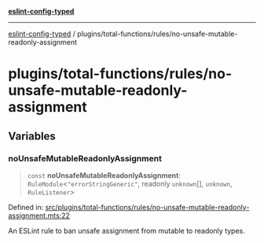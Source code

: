 [**eslint-config-typed**](../../../README.md)

***

[eslint-config-typed](../../../README.md) / plugins/total-functions/rules/no-unsafe-mutable-readonly-assignment

# plugins/total-functions/rules/no-unsafe-mutable-readonly-assignment

## Variables

### noUnsafeMutableReadonlyAssignment

> `const` **noUnsafeMutableReadonlyAssignment**: `RuleModule`\<`"errorStringGeneric"`, readonly `unknown`[], `unknown`, `RuleListener`\>

Defined in: [src/plugins/total-functions/rules/no-unsafe-mutable-readonly-assignment.mts:22](https://github.com/noshiro-pf/eslint-config-typed/blob/main/src/plugins/total-functions/rules/no-unsafe-mutable-readonly-assignment.mts#L22)

An ESLint rule to ban unsafe assignment from mutable to readonly types.
